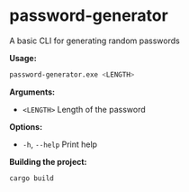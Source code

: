 # password-generator
A basic CLI for generating random passwords

**Usage:**
```bash
password-generator.exe <LENGTH>
```

**Arguments:**
+ `<LENGTH>` Length of the password

**Options:**
+ `-h`, `--help`  Print help

**Building the project:**
```bash
cargo build
```